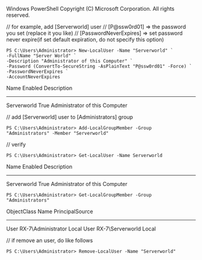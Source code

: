 Windows PowerShell
Copyright (C) Microsoft Corporation. All rights reserved.

// for example, add [Serverworld] user
// [P@ssw0rd01] ⇒ the password you set (replace it you like)
// [PasswordNeverExpires] ⇒ set password never expire(if set default expiration, do not specify this option)
```
PS C:\Users\Administrator> New-LocalUser -Name "Serverworld" `
-FullName "Server World" `
-Description "Administrator of this Computer" `
-Password (ConvertTo-SecureString -AsPlainText "P@ssw0rd01" -Force) `
-PasswordNeverExpires `
-AccountNeverExpires 
```
Name        Enabled Description
----        ------- -----------
Serverworld True    Administrator of this Computer

// add [Serverworld] user to [Administrators] group
```
PS C:\Users\Administrator> Add-LocalGroupMember -Group "Administrators" -Member "Serverworld" 
```

// verify
```
PS C:\Users\Administrator> Get-LocalUser -Name Serverworld 
```

Name        Enabled Description
----        ------- -----------
Serverworld True    Administrator of this Computer
```
PS C:\Users\Administrator> Get-LocalGroupMember -Group "Administrators" 
```
ObjectClass Name               PrincipalSource
----------- ----               ---------------
User        RX-7\Administrator Local
User        RX-7\Serverworld   Local

// if remove an user, do like follows
```
PS C:\Users\Administrator> Remove-LocalUser -Name "Serverworld" 
```
